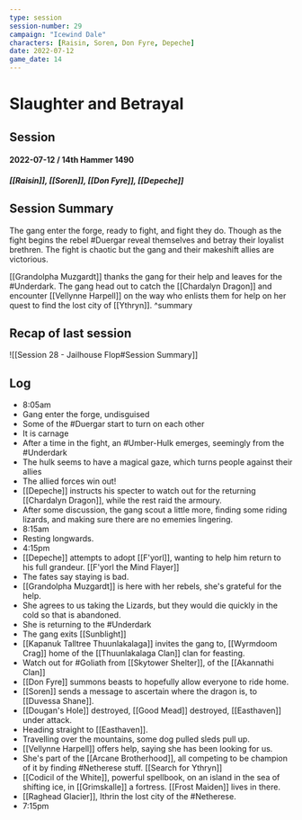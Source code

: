 ```yaml
---
type: session
session-number: 29
campaign: "Icewind Dale"
characters: [Raisin, Soren, Don Fyre, Depeche]
date: 2022-07-12
game_date: 14
---
```


# Slaughter and Betrayal
## Session 
#### 2022-07-12 / 14th Hammer 1490
##### [[Raisin]], [[Soren]], [[Don Fyre]], [[Depeche]]

## Session Summary
The gang enter the forge, ready to fight, and fight they do. Though as the fight begins the rebel #Duergar reveal themselves and betray their loyalist brethren. The fight is chaotic but the gang and their makeshift allies are victorious.

[[Grandolpha Muzgardt]] thanks the gang for their help and leaves for the #Underdark. The gang head out to catch the [[Chardalyn Dragon]] and encounter [[Vellynne Harpell]] on the way who enlists them for help on her quest to find the lost city of [[Ythryn]].
^summary

## Recap of last session
![[Session 28 - Jailhouse Flop#Session Summary]]

## Log
- 8:05am
- Gang enter the forge, undisguised
- Some of the #Duergar start to turn on each other
- It is carnage
- After a time in the fight, an #Umber-Hulk emerges, seemingly from the #Underdark
- The hulk seems to have a magical gaze, which turns people against their allies
- The allied forces win out!
- [[Depeche]] instructs his specter to watch out for the returning [[Chardalyn Dragon]], while the rest raid the armoury.
- After some discussion, the gang scout a little more, finding some riding lizards, and making sure there are no ememies lingering.
- 8:15am
- Resting longwards.
- 4:15pm
- [[Depeche]] attempts to adopt [[F'yorl]], wanting to help him return to his full grandeur. [[F'yorl the Mind Flayer]]
- The fates say staying is bad.
- [[Grandolpha Muzgardt]] is here with her rebels, she's grateful for the help.
- She agrees to us taking the Lizards, but they would die quickly in the cold so that is abandoned.
- She is returning to the #Underdark 
- The gang exits [[Sunblight]]
- [[Kapanuk Talltree Thuunlakalaga]] invites the gang to, [[Wyrmdoom Crag]] home of the [[Thuunlakalaga Clan]] clan for feasting.
- Watch out for #Goliath from [[Skytower Shelter]], of the [[Akannathi Clan]]
- [[Don Fyre]] summons beasts to hopefully allow everyone to ride home.
- [[Soren]] sends a message to ascertain where the dragon is, to [[Duvessa Shane]].
- [[Dougan's Hole]] destroyed, [[Good Mead]] destroyed, [[Easthaven]] under attack.
- Heading straight to [[Easthaven]].
- Travelling over the mountains, some dog pulled sleds pull up.
- [[Vellynne Harpell]] offers help, saying she has been looking for us.
- She's part of the [[Arcane Brotherhood]], all competing to be champion of it by finding #Netherese stuff. [[Search for Ythryn]]
- [[Codicil of the White]], powerful spellbook, on an island in the sea of shifting ice, in [[Grimskalle]] a fortress. [[Frost Maiden]] lives in there.
- [[Raghead Glacier]], Ithrin the lost city of the #Netherese.
- 7:15pm
